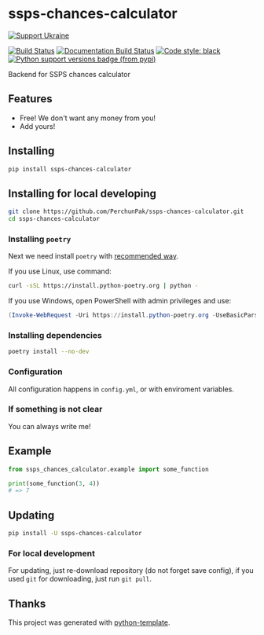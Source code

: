 # ssps-chances-calculator

[![Support Ukraine](https://badgen.net/badge/support/UKRAINE/?color=0057B8&labelColor=FFD700)](https://www.gov.uk/government/news/ukraine-what-you-can-do-to-help)

[![Build Status](https://github.com/PerchunPak/ssps-chances-calculator/actions/workflows/test.yml/badge.svg?branch=master)](https://github.com/PerchunPak/ssps-chances-calculator/actions?query=workflow%3Atest)
[![Documentation Build Status](https://readthedocs.org/projects/ssps-chances-calculator/badge/?version=latest)](https://ssps-chances-calculator.readthedocs.io/)
[![Code style: black](https://img.shields.io/badge/code%20style-black-000000.svg)](https://github.com/psf/black)
[![Python support versions badge (from pypi)](https://img.shields.io/pypi/pyversions/ssps-chances-calculator)](https://www.python.org/downloads/)

Backend for SSPS chances calculator

## Features

- Free! We don't want any money from you!
- Add yours!

## Installing

```bash
pip install ssps-chances-calculator
```

## Installing for local developing

```bash
git clone https://github.com/PerchunPak/ssps-chances-calculator.git
cd ssps-chances-calculator
```

### Installing `poetry`

Next we need install `poetry` with [recommended way](https://python-poetry.org/docs/master/#installation).

If you use Linux, use command:

```bash
curl -sSL https://install.python-poetry.org | python -
```

If you use Windows, open PowerShell with admin privileges and use:

```powershell
(Invoke-WebRequest -Uri https://install.python-poetry.org -UseBasicParsing).Content | python -
```

### Installing dependencies

```bash
poetry install --no-dev
```

### Configuration

All configuration happens in `config.yml`, or with enviroment variables.

### If something is not clear

You can always write me!

## Example

```py
from ssps_chances_calculator.example import some_function

print(some_function(3, 4))
# => 7
```

## Updating

```bash
pip install -U ssps-chances-calculator
```

### For local development

For updating, just re-download repository (do not forget save config),
if you used `git` for downloading, just run `git pull`.

## Thanks

This project was generated with [python-template](https://github.com/PerchunPak/python-template).
